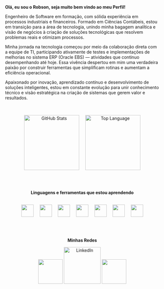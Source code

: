 **Olá, eu sou o Robson, seja muito bem vindo ao meu Perfil!**

Engenheiro de Software em formação, com sólida experiência em processos industriais e financeiros. Formado em Ciências Contábeis, estou em transição para a área de tecnologia, unindo minha bagagem analítica e visão de negócios à criação de soluções tecnológicas que resolvem problemas reais e otimizam processos.

Minha jornada na tecnologia começou por meio da colaboração direta com a equipe de TI, participando ativamente de testes e implementações de melhorias no sistema ERP (Oracle EBS) — atividades que continuo desempenhando até hoje. Essa vivência despertou em mim uma verdadeira paixão por construir ferramentas que simplificam rotinas e aumentam a eficiência operacional.

Apaixonado por inovação, aprendizado contínuo e desenvolvimento de soluções inteligentes, estou em constante evolução para unir conhecimento técnico e visão estratégica na criação de sistemas que gerem valor e resultados.

<br>
<br>

<div align="center">
  <img height=180 align="center" alt="GitHub Stats" src="https://github-readme-stats.vercel.app/api/?username=robson-stica&show_icons=true&count_private=true&rank_icon=github&theme=tokyonight&font=Iosevka"/>&nbsp;&nbsp;&nbsp;&nbsp;
  
  <img height="180" align="center" alt="Top Language" src="https://github-readme-stats.vercel.app/api/top-langs/?username=robson-stica&layout=compact&font=Iosevka&langs_count=16&theme=tokyonight"/>
  
  <br>
  
</div>

<br>
<br>
<br>

<div align="center">

  **Linguagens e ferramentas que estou aprendendo**

</div>

<div align="center" style="display: inline_block"><br>
  <img width="40" src="https://cdn.jsdelivr.net/gh/devicons/devicon@latest/icons/csharp/csharp-original.svg" />&nbsp;&nbsp;&nbsp;&nbsp;
  <img width="40" src="https://cdn.jsdelivr.net/gh/devicons/devicon@latest/icons/python/python-original.svg" />&nbsp;&nbsp;&nbsp;&nbsp;
  <img width="40" src="https://cdn.jsdelivr.net/gh/devicons/devicon@latest/icons/javascript/javascript-original.svg" />&nbsp;&nbsp;&nbsp;&nbsp;
  <img width="40" src="https://cdn.jsdelivr.net/gh/devicons/devicon@latest/icons/html5/html5-original.svg" />&nbsp;&nbsp;&nbsp;&nbsp;
  <img width="40" src="https://cdn.jsdelivr.net/gh/devicons/devicon@latest/icons/css3/css3-original.svg" />&nbsp;&nbsp;&nbsp;&nbsp;
  <img width="40" src="https://cdn.jsdelivr.net/gh/devicons/devicon@latest/icons/sqlite/sqlite-original.svg" />&nbsp;&nbsp;&nbsp;&nbsp;
  <img width="40" src="https://cdn.jsdelivr.net/gh/devicons/devicon@latest/icons/figma/figma-original.svg" />  
</div>

<br>
<br>
<br>

<div align="center">

  **Minhas Redes**

</div>

<div align="center">
<a href="http://discordapp.com/users/1336142536808333394" alt="Discord" title="Dev Pro Tips Discord Server"><img width="80px" src="https://img.icons8.com/?size=100&id=jCIaYGMYhY9d&format=png&color=000000"/></a>
<a href="https://www.linkedin.com/in/robsonstica/"><img width="120px" alt="LinkedIn" title="LinkedIn" img src="https://img.icons8.com/?size=100&id=WyB8Jtm9PZoo&format=png&color=000000"></a>
<a href="https://www.instagram.com/robson.stica/" alt="Discord" title="Dev Pro Tips Discord Server"><img width="80px" src="https://img.icons8.com/?size=100&id=Plswr633TJUP&format=png&color=000000"/></a>
</div>
